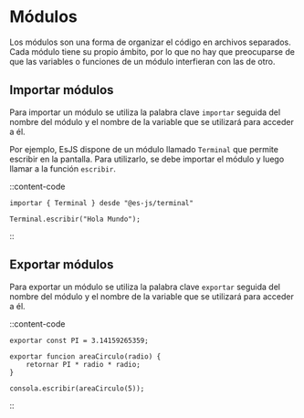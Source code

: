 # Módulos

Los módulos son una forma de organizar el código en archivos separados. Cada módulo tiene su propio ámbito, por lo que no hay que preocuparse de que las variables o funciones de un módulo interfieran con las de otro.

## Importar módulos

Para importar un módulo se utiliza la palabra clave `importar` seguida del nombre del módulo y el nombre de la variable que se utilizará para acceder a él.

Por ejemplo, EsJS dispone de un módulo llamado `Terminal` que permite escribir en la pantalla. Para utilizarlo, se debe importar el módulo y luego llamar a la función `escribir`.

::content-code
```esjs
importar { Terminal } desde "@es-js/terminal"

Terminal.escribir("Hola Mundo");
```
::

## Exportar módulos

Para exportar un módulo se utiliza la palabra clave `exportar` seguida del nombre del módulo y el nombre de la variable que se utilizará para acceder a él.

::content-code
```esjs
exportar const PI = 3.14159265359;

exportar funcion areaCirculo(radio) {
    retornar PI * radio * radio;
}

consola.escribir(areaCirculo(5));
```
::
